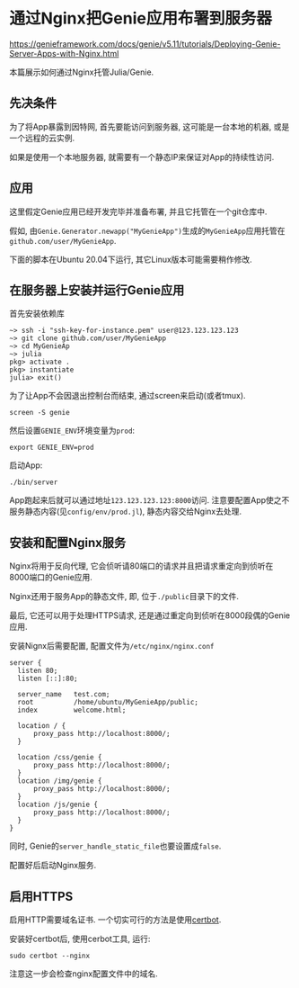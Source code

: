 # 通过Nginx把Genie应用布署到服务器

https://genieframework.com/docs/genie/v5.11/tutorials/Deploying-Genie-Server-Apps-with-Nginx.html

本篇展示如何通过Nginx托管Julia/Genie.

## 先决条件

为了将App暴露到因特网, 首先要能访问到服务器, 这可能是一台本地的机器, 或是一个远程的云实例.

如果是使用一个本地服务器, 就需要有一个静态IP来保证对App的持续性访问.

## 应用

这里假定Genie应用已经开发完毕并准备布署, 并且它托管在一个git仓库中.

假如, 由`Genie.Generator.newapp("MyGenieApp")`生成的`MyGenieApp`应用托管在`github.com/user/MyGenieApp`.

下面的脚本在Ubuntu 20.04下运行, 其它Linux版本可能需要稍作修改.

## 在服务器上安装并运行Genie应用

首先安装依赖库

```shell
~> ssh -i "ssh-key-for-instance.pem" user@123.123.123.123
~> git clone github.com/user/MyGenieApp
~> cd MyGenieAp
~> julia 
pkg> activate .
pkg> instantiate
julia> exit()
```

为了让App不会因退出控制台而结束, 通过screen来启动(或者tmux).

```shell
screen -S genie
```

然后设置`GENIE_ENV`环境变量为`prod`:

```shell
export GENIE_ENV=prod
```

启动App:

```shell
./bin/server
```

App跑起来后就可以通过地址`123.123.123.123:8000`访问. 注意要配置App使之不服务静态内容(见`config/env/prod.jl`), 静态内容交给Nginx去处理.

## 安装和配置Nginx服务

Nginx将用于反向代理, 它会侦听请80端口的请求并且把请求重定向到侦听在8000端口的Genie应用.

Nginx还用于服务App的静态文件, 即, 位于`./public`目录下的文件.

最后, 它还可以用于处理HTTPS请求, 还是通过重定向到侦听在8000段偶的Genie应用.

安装Nignx后需要配置, 配置文件为`/etc/nginx/nginx.conf`

```
server {
  listen 80;
  listen [::]:80;

  server_name   test.com;
  root          /home/ubuntu/MyGenieApp/public;
  index         welcome.html;

  location / {
      proxy_pass http://localhost:8000/;
  }

  location /css/genie {
      proxy_pass http://localhost:8000/;
  }
  location /img/genie {
      proxy_pass http://localhost:8000/;
  }
  location /js/genie {
      proxy_pass http://localhost:8000/;
  }
}
```

同时, Genie的`server_handle_static_file`也要设置成`false`.

配置好后启动Nginx服务.

## 启用HTTPS

启用HTTP需要域名证书. 一个切实可行的方法是使用[certbot](https://certbot.eff.org/).

安装好certbot后, 使用cerbot工具, 运行:

```shell
sudo certbot --nginx
```

注意这一步会检查nginx配置文件中的域名.